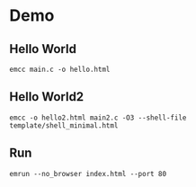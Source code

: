 # Demo

## Hello World

`emcc main.c -o hello.html`

## Hello World2

`emcc -o hello2.html main2.c -O3 --shell-file template/shell_minimal.html`

## Run
`emrun --no_browser index.html --port 80`